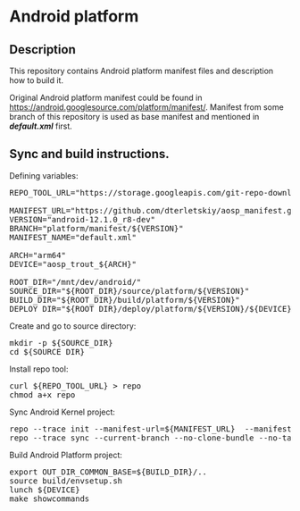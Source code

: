 # Android platform


## Description

This repository contains Android platform manifest files and description how to build it.

Original Android platform manifest could be found in https://android.googlesource.com/platform/manifest/.
Manifest from some branch of this repository is used as base manifest and mentioned in ***default.xml*** first.


## Sync and build instructions.


Defining variables:

<pre>
REPO_TOOL_URL="https://storage.googleapis.com/git-repo-downloads/repo"

MANIFEST_URL="https://github.com/dterletskiy/aosp_manifest.git"
VERSION="android-12.1.0_r8-dev"
BRANCH="platform/manifest/${VERSION}"
MANIFEST_NAME="default.xml"

ARCH="arm64"
DEVICE="aosp_trout_${ARCH}"

ROOT_DIR="/mnt/dev/android/"
SOURCE_DIR="${ROOT_DIR}/source/platform/${VERSION}"
BUILD_DIR="${ROOT_DIR}/build/platform/${VERSION}"
DEPLOY_DIR="${ROOT_DIR}/deploy/platform/${VERSION}/${DEVICE}"
</pre>


Create and go to source directory:

<pre>
mkdir -p ${SOURCE_DIR}
cd ${SOURCE_DIR}
</pre>


Install repo tool:

<pre>
curl ${REPO_TOOL_URL} > repo
chmod a+x repo
</pre>


Sync Android Kernel project:

<pre>
repo --trace init --manifest-url=${MANIFEST_URL}  --manifest-name=${MANIFEST_NAME}  --manifest-branch=${BRANCH} --depth=1
repo --trace sync --current-branch --no-clone-bundle --no-tags
</pre>


Build Android Platform project:

<pre>
export OUT_DIR_COMMON_BASE=${BUILD_DIR}/..
source build/envsetup.sh
lunch ${DEVICE}
make showcommands
</pre>